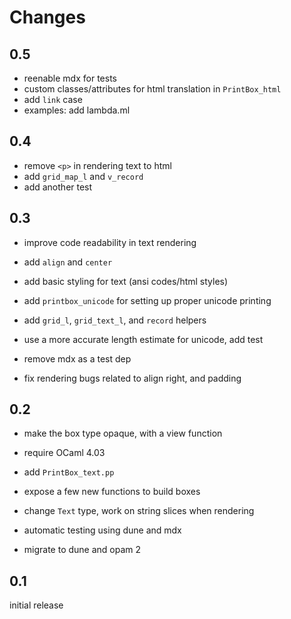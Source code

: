 # Changes

## 0.5

- reenable mdx for tests
- custom classes/attributes for html translation in `PrintBox_html`
- add `link` case
- examples: add lambda.ml

## 0.4

- remove `<p>` in rendering text to html
- add `grid_map_l` and `v_record`
- add another test

## 0.3

- improve code readability in text rendering
- add `align` and `center`
- add basic styling for text (ansi codes/html styles)
- add `printbox_unicode` for setting up proper unicode printing
- add `grid_l`, `grid_text_l`, and `record` helpers

- use a more accurate length estimate for unicode, add test
- remove mdx as a test dep
- fix rendering bugs related to align right, and padding

## 0.2

- make the box type opaque, with a view function
- require OCaml 4.03

- add `PrintBox_text.pp`
- expose a few new functions to build boxes
- change `Text` type, work on string slices when rendering

- automatic testing using dune and mdx
- migrate to dune and opam 2

## 0.1

initial release
